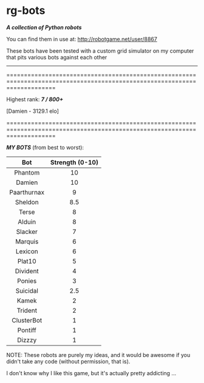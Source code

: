 rg-bots
=======

***A collection of Python robots***

You can find them in use at: http://robotgame.net/user/8867

These bots have been tested with a custom grid simulator on my computer that pits various bots against each other

--------------------------------------------------------------------------------------------------------------------------

==========================================================================================================================

Highest rank: ___7 / 800+___

[Damien - 3129.1 elo]

==========================================================================================================================

___MY BOTS___ (from best to worst):

| Bot       | Strength (0-10)       |
| :-------------: | :------------: |
| Phantom | 10 |
| Damien | 10 |
| Paarthurnax | 9 |
| Sheldon | 8.5 |
| Terse       | 8 |
| Alduin      | 8 |
| Slacker     | 7 |
| Marquis     | 6 |
| Lexicon     | 6 |
| Plat10      | 5 |
| Divident | 4 |
| Ponies | 3 |
| Suicidal | 2.5 |
| Kamek | 2 |
| Trident | 2 |
| ClusterBot | 1 |
| Pontiff | 1 |
| Dizzzy  | 1 |

NOTE: These robots are purely my ideas, and it would be awesome if you didn't take any code (without permission, that is).

I don't know why I like this game, but it's actually pretty addicting ...

